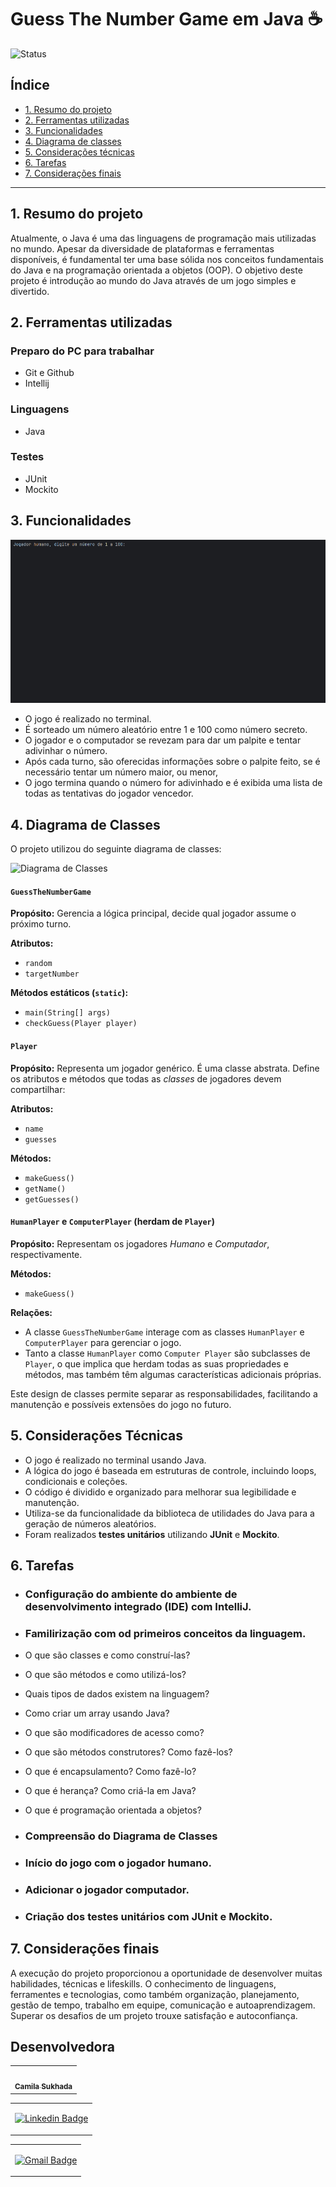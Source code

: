 # Guess The Number Game em Java ☕

![Status](https://img.shields.io/static/v1?label=Status&message=CONCLU%C3%8DDO&color=%3CCOLOR%3E&style=%3CSTYLE%3E&logo=%3CLOGO%3E)

## Índice

* [1. Resumo do projeto](#1-resumo-do-projeto)
* [2. Ferramentas utilizadas](#2-ferramentas-utilizadas)
* [3. Funcionalidades](#3-funcionalidades)
* [4. Diagrama de classes](#4-diagrama-de-classes)
* [5. Considerações técnicas](#5-considerações-técnicas)
* [6. Tarefas](#6-tarefas)
* [7. Considerações finais](#7-considerações-finais)

***

## 1. Resumo do projeto

Atualmente, o Java é uma das linguagens de programação mais utilizadas no
mundo. Apesar da diversidade de plataformas e ferramentas disponíveis, é
fundamental ter uma base sólida nos conceitos fundamentais do Java e na
programação orientada a objetos (OOP). O objetivo deste projeto é introdução
ao mundo do Java através de um jogo simples e divertido.

## 2. Ferramentas utilizadas

### Preparo do PC para trabalhar

+ Git e Github
+ Intellij

### Linguagens

+ Java

### Testes

+ JUnit
+ Mockito

## 3. Funcionalidades

![Demonstração do Guess the number game](src/Assets/guess-the-number-game.gif "Demonstração do Guess the number game")

- O jogo é realizado no terminal. 
- É sorteado um número aleatório entre 1 e 100 como número secreto.
- O jogador e o computador se revezam para dar um palpite e tentar adivinhar o número.
- Após cada turno, são oferecidas informações sobre o palpite feito, se é necessário tentar um número maior, ou menor,
- O jogo termina quando o número for adivinhado e é exibida uma lista de
  todas as tentativas do jogador vencedor.

## 4. Diagrama de Classes
O projeto utilizou do seguinte diagrama de classes:

![Diagrama de
Classes](https://firebasestorage.googleapis.com/v0/b/laboratoria-945ea.appspot.com/o/class-diagram.png?alt=media)

#### `GuessTheNumberGame`

**Propósito:** Gerencia a lógica principal, decide qual jogador assume o
próximo turno.

**Atributos:**

- `random`
- `targetNumber`

**Métodos estáticos (`static`):**

- `main(String[] args)`
- `checkGuess(Player player)`

#### `Player`

**Propósito:** Representa um jogador genérico. É uma classe abstrata. Define os
atributos e métodos que todas as _classes_ de jogadores devem compartilhar:

**Atributos:**

- `name`
- `guesses`

**Métodos:**

- `makeGuess()`
- `getName()`
- `getGuesses()`

#### `HumanPlayer` e `ComputerPlayer` (herdam de `Player`)

**Propósito:** Representam os jogadores _Humano_ e _Computador_,
respectivamente.

**Métodos:**

- `makeGuess()`

**Relações:**

- A classe `GuessTheNumberGame` interage com as classes `HumanPlayer` e
  `ComputerPlayer` para gerenciar o jogo.
- Tanto a classe `HumanPlayer` como `Computer Player` são subclasses de
  `Player`, o que implica que herdam todas as suas propriedades e métodos, mas
  também têm algumas características adicionais próprias.

Este design de classes permite separar as responsabilidades, facilitando a
manutenção e possíveis extensões do jogo no futuro.

## 5. Considerações Técnicas

- O jogo é realizado no terminal usando Java.
- A lógica do jogo é baseada em estruturas de controle, incluindo loops,
  condicionais e coleções.
- O código é dividido e organizado para melhorar sua legibilidade e manutenção.
- Utiliza-se da funcionalidade da biblioteca de utilidades do Java para
  a geração de números aleatórios.
- Foram realizados **testes unitários** utilizando **JUnit** e **Mockito**.

## 6. Tarefas

 - ### Configuração do ambiente do ambiente de desenvolvimento integrado (IDE) com IntelliJ.

 - ### Familirização com od primeiros conceitos da linguagem. 



- O que são classes e como construí-las?
- O que são métodos e como utilizá-los?
- Quais tipos de dados existem na linguagem?
- Como criar um array usando Java?
- O que são modificadores de acesso como?
- O que são métodos construtores? Como fazê-los?
- O que é encapsulamento? Como fazê-lo?
- O que é herança? Como criá-la em Java?
- O que é programação orientada a objetos?

 - ### Compreensão do Diagrama de Classes

 - ### Início do jogo com o jogador humano.

 - ### Adicionar o jogador computador.

 - ### Criação dos testes unitários com JUnit e Mockito.

## 7. Considerações finais

A execução do projeto proporcionou a oportunidade de desenvolver muitas habilidades, técnicas e lifeskills. O conhecimento de linguagens, ferramentes e tecnologias, como também organização, planejamento, gestão de tempo, trabalho em equipe, comunicação e autoaprendizagem. Superar os desafios de um projeto trouxe satisfação e autoconfiança.

## Desenvolvedora


<table>
  <tr>
    <td align="center"><a href="https://github.com/camilasukhada"><img style="border-radius: 50%;" src="https://avatars.githubusercontent.com/u/146760773?v=4" width="100px;" alt=""/><br /><sub><b>Camila Sukhada</b></sub></a><br /></td>
  </tr>
</table>


<table>
 <tr>
  <td> 

[![Linkedin Badge](https://img.shields.io/badge/-camilasukhada-blue?style=flat-square&logo=Linkedin&logoColor=white&link=https://www.linkedin.com/in/camilasukhada/)](https://www.linkedin.com/in/camilasukhada/)

 </td>
 </tr> 
</table>

<table>
 <tr>
  <td> 

[![Gmail Badge](https://img.shields.io/badge/-camilasukhada-c14438?style=flat-square&logo=Gmail&logoColor=white&link=mailto:camilasukhada@gmail.com)](mailto:camilasukhada@gmail.com)

  </td>
 </tr> 
</table>






